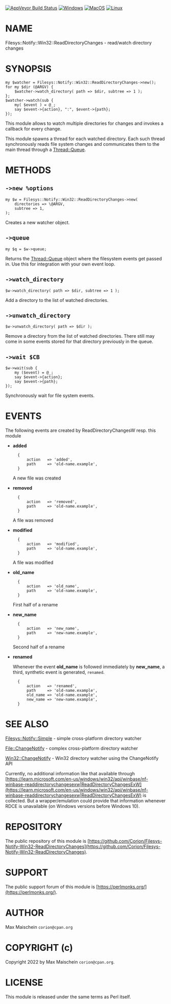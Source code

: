 
[![AppVeyor Build Status](https://ci.appveyor.com/api/projects/status/github/Corion/Filesys-Notify-Win32-ReadDirectoryChanges?branch=master&svg=true)](https://ci.appveyor.com/project/Corion/Filesys-Notify-Win32-ReadDirectoryChanges)
[![Windows](https://github.com/Corion/Filesys-Notify-Win32-ReadDirectoryChanges/workflows/windows/badge.svg)](https://github.com/Corion/Filesys-Notify-Win32-ReadDirectoryChanges/actions?query=workflow%3Awindows)
[![MacOS](https://github.com/Corion/Filesys-Notify-Win32-ReadDirectoryChanges/workflows/macos/badge.svg)](https://github.com/Corion/Filesys-Notify-Win32-ReadDirectoryChanges/actions?query=workflow%3Amacos)
[![Linux](https://github.com/Corion/Filesys-Notify-Win32-ReadDirectoryChanges/workflows/linux/badge.svg)](https://github.com/Corion/Filesys-Notify-Win32-ReadDirectoryChanges/actions?query=workflow%3Alinux)

# NAME

Filesys::Notify::Win32::ReadDirectoryChanges - read/watch directory changes

# SYNOPSIS

    my $watcher = Filesys::Notify::Win32::ReadDirectoryChanges->new();
    for my $dir (@ARGV) {
        $watcher->watch_directory( path => $dir, subtree => 1 );
    };
    $watcher->watch(sub {
        my( $event ) = @_;
        say $event->{action}, ":", $event->{path};
    });

This module allows to watch multiple directories for changes and invokes a
callback for every change.

This module spawns a thread for each watched directory. Each such thread
synchronously reads file system changes and communicates them to the main
thread through a [Thread::Queue](https://metacpan.org/pod/Thread%3A%3AQueue).

# METHODS

## `->new %options`

    my $w = Filesys::Notify::Win32::ReadDirectoryChanges->new(
        directories => \@ARGV,
        subtree => 1,
    );

Creates a new watcher object.

## `->queue`

    my $q = $w->queue;

Returns the [Thread::Queue](https://metacpan.org/pod/Thread%3A%3AQueue) object where the filesystem events get
passed in. Use this for integration with your own event loop.

## `->watch_directory`

    $w->watch_directory( path => $dir, subtree => 1 );

Add a directory to the list of watched directories.

## `->unwatch_directory`

    $w->unwatch_directory( path => $dir );

Remove a directory from the list of watched directories. There still may
come in some events stored for that directory previously in the queue.

## `->wait $CB`

    $w->wait(sub {
        my ($event) = @_;
        say $event->{action};
        say $event->{path};
    });

Synchronously wait for file system events.

# EVENTS

The following events are created by ReadDirectoryChangesW resp. this module

- **added**

        {
            action   => 'added',
            path     => 'old-name.example',
        }

    A new file was created

- **removed**

        {
            action   => 'removed',
            path     => 'old-name.example',
        }

    A file was removed

- **modified**

        {
            action   => 'modified',
            path     => 'old-name.example',
        }

    A file was modified

- **old\_name**

        {
            action   => 'old_name',
            path     => 'old-name.example',
        }

    First half of a rename

- **new\_name**

        {
            action   => 'new_name',
            path     => 'new-name.example',
        }

    Second half of a rename

- **renamed**

    Whenever the event **old\_name** is followed immediately by **new\_name**,
    a third, synthetic event is generated, `renamed`.

        {
            action   => 'renamed',
            path     => 'old-name.example',
            old_name => 'old-name.example',
            new_name => 'new-name.example',
        }

# SEE ALSO

[Filesys::Notify::Simple](https://metacpan.org/pod/Filesys%3A%3ANotify%3A%3ASimple) - simple cross-platform directory watcher

[File::ChangeNotify](https://metacpan.org/pod/File%3A%3AChangeNotify) - complex cross-platform directory watcher

[Win32::ChangeNotify](https://metacpan.org/pod/Win32%3A%3AChangeNotify) - Win32 directory watcher using the ChangeNotify API

Currently, no additional information like that available through
[https://learn.microsoft.com/en-us/windows/win32/api/winbase/nf-winbase-readdirectorychangesexw|ReadDirectoryChangesExW](https://learn.microsoft.com/en-us/windows/win32/api/winbase/nf-winbase-readdirectorychangesexw|ReadDirectoryChangesExW)
is collected. But a wrapper/emulation could provide that information whenever
RDCE is unavailable (on Windows versions before Windows 10).

# REPOSITORY

The public repository of this module is
[https://github.com/Corion/Filesys-Notify-Win32-ReadDirectoryChanges](https://github.com/Corion/Filesys-Notify-Win32-ReadDirectoryChanges).

# SUPPORT

The public support forum of this module is
[https://perlmonks.org/](https://perlmonks.org/).

# AUTHOR

Max Maischein `corion@cpan.org`

# COPYRIGHT (c)

Copyright 2022 by Max Maischein `corion@cpan.org`.

# LICENSE

This module is released under the same terms as Perl itself.
